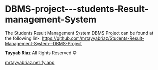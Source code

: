# DBMS-project---students-Result-management-System

The Students Result Management System DBMS Project can be found at the following link: https://github.com/mrtayyabriaz/Students-Result-Management-System--DBMS-Project

**Tayyab Riaz** All Rights Reserved ©️

[mrtayyabriaz.netlify.app](https://mrtayyabriaz.netlify.app/)
